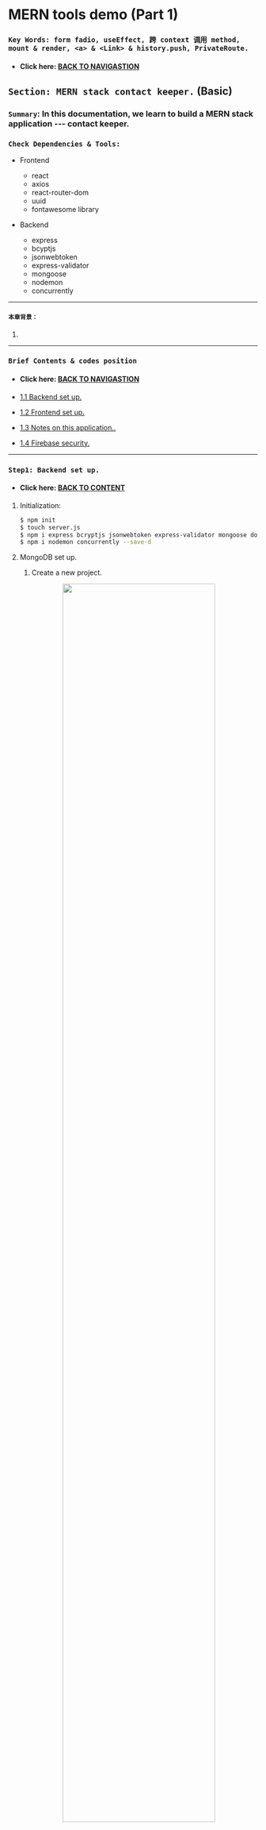 # MERN tools demo (Part 1)

### `Key Words: form fadio, useEffect, 跨 context 调用 method, mount & render, <a> & <Link> & history.push, PrivateRoute.`

- #### Click here: [BACK TO NAVIGASTION]()

## `Section: MERN stack contact keeper.` (Basic)

### `Summary`: In this documentation, we learn to build a MERN stack application --- contact keeper.

### `Check Dependencies & Tools:`

- Frontend
    - react
    - axios
    - react-router-dom
    - uuid
    - fontawesome library

- Backend
    - express
    - bcyptjs
    - jsonwebtoken
    - express-validator
    - mongoose
    - nodemon
    - concurrently
------------------------------------------------------------

#### `本章背景：`
1. 

------------------------------------------------------------

### <span id="1.0">`Brief Contents & codes position`</span>

- #### Click here: [BACK TO NAVIGASTION]()

- [1.1 Backend set up.](#1.1)
- [1.2 Frontend set up.](#1.2)
- [1.3 Notes on this application..](#1.3)
- [1.4 Firebase security.](#1.4)

------------------------------------------------------------


### <span id="1.1">`Step1: Backend set up.`</span>

- #### Click here: [BACK TO CONTENT](#1.0)

1. Initialization:

    ```bash
    $ npm init
    $ touch server.js
    $ npm i express bcryptjs jsonwebtoken express-validator mongoose dotenv
    $ npm i nodemon concurrently --save-d
    ```

2. MongoDB set up.

    1. Create a new project.

    <p align="center">
    <img src="../assets/m-p1-01.png" width=80%>
    </p>

    <p align="center">
    <img src="../assets/m-p1-02.png" width=80%>
    </p>

    <p align="center">
    <img src="../assets/m-p1-03.png" width=80%>
    </p>

    -----------------------------------------------------------------

    2. Build a cluster.

    <p align="center">
    <img src="../assets/m-p1-04.png" width=80%>
    </p>

    <p align="center">
    <img src="../assets/m-p1-05.png" width=80%>
    </p>

    <p align="center">
    <img src="../assets/m-p1-06.png" width=80%>
    </p>

    <p align="center">
    <img src="../assets/m-p1-07.png" width=80%>
    </p>

    -----------------------------------------------------------------

    3. Create a user.

    <p align="center">
    <img src="../assets/m-p1-08.png" width=80%>
    </p>

    <p align="center">
    <img src="../assets/m-p1-09.png" width=80%>
    </p>

    -----------------------------------------------------------------

    4. Set up white list ip address.

    <p align="center">
    <img src="../assets/m-p1-10.png" width=80%>
    </p>

    <p align="center">
    <img src="../assets/m-p1-11.png" width=80%>
    </p>

    -----------------------------------------------------------------

    5. Connetct option.

    <p align="center">
    <img src="../assets/m-p1-12.png" width=80%>
    </p>

    <p align="center">
    <img src="../assets/m-p1-13.png" width=80%>
    </p>

    -----------------------------------------------------------------

    6. Get connect string.

    <p align="center">
    <img src="../assets/m-p1-14.png" width=80%>
    </p>

    -----------------------------------------------------------------

3. .env file

    ```js
    JWT_SECRET=aaa

    MONGO_URI=mongodb+srv://user_example:<password>@cluster0.fowtd.mongodb.net/<dbname>?retryWrites=true&w=majority
    ```

4. db.js file

    ```js
    const mongoose = require('mongoose');
    const db = process.env.MONGO_URI;

    const connectDB = async () => {
        try {
            mongoose.connect(db, {
                useNewUrlParser: true,
                useCreateIndex: true,
                useFindAndModify: false,
                useUnifiedTopology: true
            })

            console.log('MongoDB connected...')
        } catch (err) {
            console.error(err.message);
            process.exit(1);
        }
    }

    module.exports = connectDB;
    ```

4. server.js

    ```js
    const express = require('express');
    require('dotenv').config()
    const path = require('path');
    const connectDB = require('./db');
    const PORT = process.env.PORT || 8000;

    const app = express();
    connectDB();

    app.use(express.json({ extended: true }));

    app.use(`/api/users`, require('./routes/users'));
    app.use(`/api/auth`, require('./routes/auth'));
    app.use(`/api/contacts`, require('./routes/contacts'));

    // Server static assets in production.

    if (process.env.NODE_ENV === 'production') {
        app.use(express.static('client/build'));
        app.get('*', (req, res) =>
            res.sendFile(path.resolve(__dirname, 'client', 'build', 'index.html'))
        )
    }

    app.listen(PORT, () => console.log(`Server started on port ${PORT}`));
    ```

#### `Comment:`
1. 其他可以学习的包括：routes, middleware, models 的设立。

------------------------------------------------------------

### <span id="1.2">`Step2: Frontend set up.`</span>

- #### Click here: [BACK TO CONTENT](#1.0)

1. Install front end dependencies:

    ```bash
    $ npx create-react-app client
    $ cd client
    $ npm i axios react-router-dom
    ```

2. Add fontawesome library in index.html.

    ```html
    <script src="https://kit.fontawesome.com/2876a5e4cd.js" crossorigin="anonymous"></script>
    ```

3. Tricky error in context api:

    ```diff
    - <ContactContext.provider>
    + <ContactContext.Provider>
    ```

4. 关于 form radio 的使用。

    ```jsx
    <input
        type='radio'
        name='type'
        value='personal'
        checked={type === 'personal'}
        onChange={handleChange}
    />
    Personal{' '}
    ```

5.  不同数据共用一个 component：

    ```jsx
    <Fragment>
        {
            (filtered !== null) ?
                filtered.map(contact => {
                    return <ContactItem key={contact.id} contact={contact} />
                })
                :
                contacts.map(contact => {
                    return <ContactItem key={contact.id} contact={contact} />
                })
        }
    </Fragment>
    ```

#### `Comment:`
1. 


### <span id="1.3">`Step3: Notes on this application.`</span>

- #### Click here: [BACK TO CONTENT](#1.0)

1. 目前来看 contextAPI 的缺点是无法跨 context 调动 method，所有的 context method 都是只能垂直传递，而不能横向跨越调动。比如说不能在 auth context 的 method 中调动 alert context 里面的 method，具体例子是：想实现注册错误时由 Alert 组件显示错误提示信息，可以通过两个办法实现：

    - 在 Auth context 里面增加一个新的 reducer 和 dispatch，此办法可以实现但不提倡，因为两个 reducer 违反了 `single of true` 原则。

    - 第二种方法是借助 auth context 传递到 component 的 state 配合 `useEffect`，在 `useEffect` 中掉=调用对应的 alert context 中的 method，代码如下：

    1. Register.js
    ```js
        const { setAlert } = useContext(AlertsContext);
        const { register, error, clearErrors } = useContext(AuthContext);

        useEffect(() => {
            if (error) {
                setAlert(error, 'danger');
                clearErrors();
            }
        }, [error])
    ```

    2. AuthState.js

    ```js
    // Clear Error

    const clearErrors = () => {
        dispatch({ type: CLEAR_ERRORS });
    }

    return (
        <AuthContext.Provider
            value={{
                token: state.token,
                isAuthenticated: state.isAuthenticated,
                loading: state.loading,
                error: state.error,
                user: state.user,
                register,
                clearErrors
            }}>
            {props.children}
        </AuthContext.Provider>
    )
    ```

    3. AuthReducer.js
    ```js
    const AuthReducer = (state, action) => {
        switch (action.type) {
            case REGISTER_SUCCESS:
                localStorage.setItem('token', action.payload.token);
                return {
                    ...state,
                    token: action.payload.token,
                    isAuthenticated: true,
                    loading: false,
                }
            case REGISTER_FAIL:
                localStorage.removeItem('token');
                return {
                    ...state,
                    token: null,
                    isAuthenticated: false,
                    loading: false,
                    user: null,
                    error: action.payload
                }
            case CLEAR_ERRORS:
                return {
                    ...state,
                    error: null
                }
            default:
                return state;
        }
    }
    ```



#### `Comment:`
1. 要注意的是，clearErrors()执行以后，会改变 error 为 null， 从而激发一个新的 useEffect，然后由于 if 的条件限制，不会再调用 setAlert。所以流程如下：

    1. 产生 error
    2. useEffect 接受到的 error 由 null 变成 string, 运行对应函数
    3. 对应函数运行到 if 条件，符合，调用 setAlert，显示错误提示信息。
    4. 调用 clearErrors()
    5. useEffect 接受到的 error 由 string 变成 null, 运行对应函数
    6. 对应函数运行到 if 条件，不符合，`结束。`

2. 对 mount 和 render 的区别认识，先 mount 后 render， mount 比 render 重要。mount 可以改变 state 然后触发 render，但 render 只需要 state 改变了就会重新运行。

### <span id="1.4">`Step4: Developer opinion.`</span>

- #### Click here: [BACK TO CONTENT](#1.0)

1. 源代码的错误地方： loadUser 不应该在 Home 中的 useEffect 执行，这样做会在一个行为中产生非预期反应：

    - 如果一个用户刚注册，系统跳转到 home，这是没问题的。
    - 如果用户关闭应用，这时 token 还在，如果用户直接打开 主页 `/`,也还是能够直达主页，这也是没问题
    - 如果用户关闭应用，然后直接打开 `register`， 这时还是可以连接 regester 页面，而不会跳转到 `/`, 这是我们预期的行为吗

    - `所以我认为目前最好的方案是，当一个用户注册/登陆厚，即有 token 保存在 localStorage 之后，必须实现`
        - navbar 中没有 register 按钮
        - 在url 中输入 `/register` 后，自动跳转回 `/`
        - 退出应用后在url 中输入 `/register` 后，自动跳转回 `/`

    - 为了实现上述行为，对源代码进行了修改，不在 Home 中的 useEffect 调用 loadUser，改在 APP 中调用，由于需要在 App 中引用 useContext，所以干脆把 3 个 context api 转上一级到 index.js：

        ```js
        import React from 'react';
        import ReactDOM from 'react-dom';
        import App from './App';

        import ContactState from './context/contact/ContactState';
        import AuthState from './context/auth/AuthState';
        import AlertsState from './context/alert/AlertsState';

        ReactDOM.render(
            <React.StrictMode>
                <AuthState>
                <ContactState>
                    <AlertsState>
                    <App />
                    </AlertsState>
                </ContactState>
                </AuthState>
            </React.StrictMode>,
            document.getElementById('root')
        );
        ```

2. Private Route.

    ```jsx
    import React, { useContext } from 'react';
    import { Route, Redirect } from 'react-router-dom';
    import AuthContext from '../../context/auth/AuthContext';

    const PrivateRoute = ({ component: Component, ...rest }) => {
        const { loading, isAuthenticated } = useContext(AuthContext);
        return (
            <Route {...rest} render={props => (!isAuthenticated && !loading)
                ?
                <Redirect to='login' />
                :
                <Component {...props} />
            } />
        )
    }

    export default PrivateRoute
    ```

3. 一个微小的调试错误：

    - 当用户登录/注册后，系统转到 `/`,然后调用 `getContacts`，这时是成功的，但保持这个页面，进行一次刷新动作，系统重新调用 `getContacts` 和 `loadUser`, 其从控制台看出，`getContacts` 比 `loadUser` 早运行，这个时候的结果是`getContacts` 无法读取数据。`造成的结果是已经登陆的 user 只能在登陆跳转时才能看到自己的数据，而在刷新之后就会显示错误。`

    - 解析原因，因为刷新的时候，`localStorage.token`依然会在，但 axios 的 header 会被清空，这个时候出现`getContacts` 比 `loadUser` 早运行，因为只有 `loadUser` 有设置 axios header 的function，所以 `getContacts` 是没有 axios header 的请求，所以不成功。

    - :gem::gem::gem: 解决方案，就是在 App 中加入：
    ```js
    if (localStorage.token) {
        setAuthToken(localStorage.token);
    }
    ```

    - 这就是加入这段代码的原因，在打开/刷新 app 的情况下，首先设置好 axios header，这样就不怕一旦子 component 的 request 比 App 中的 loadUser 早的时候没有 header 的情况。

    - :gem::gem::gem: 所以总结是：
        -  刷新动作会清除所有 state，同时包括已经设定的 axios header。
        - `在刷新情况下，就算 token 还在，但是 axio header 已经为 null，需要重新设置。`
        - `子 compoennt 的 request 是有可能比在 App 中的包含 set axios header 功能的 loadUser method 早执行。`


#### `Comment:`
1. 对于第三点，主要是针对每个页面都有可能使用带 axios header 请求的情况，比如像本 application 里面，每个单独页面都有可能加入 useEffect， useEffect 里面带有一些需要 header token 的请求时，由于请求比 APP 中的加载 header 的 loadUser 快，所以导致了没有 header 的失败请求发生。

2. 解决这个情况还有一个方案，就是只在 APP 中使用 loadUser，在 loadUser 中加载好所有的数据，从而不需要在其他页面发出数据请求，这个方案的缺点是请求太多，负载可能会很重。

3. :gem::gem::gem: 相比之下在 APP 中加入以上代码，可以更加轻量化，并且不需要一次过加载所有数据，这个做法可以对之前的一些 application 进行优化（stock app）。

__`本章用到的全部资料：`__

- null

- #### Click here: [BACK TO CONTENT](#1.0)
- #### Click here: [BACK TO NAVIGASTION](https://github.com/DonghaoWu/Frontend-tools-demo/blob/master/README.md)
